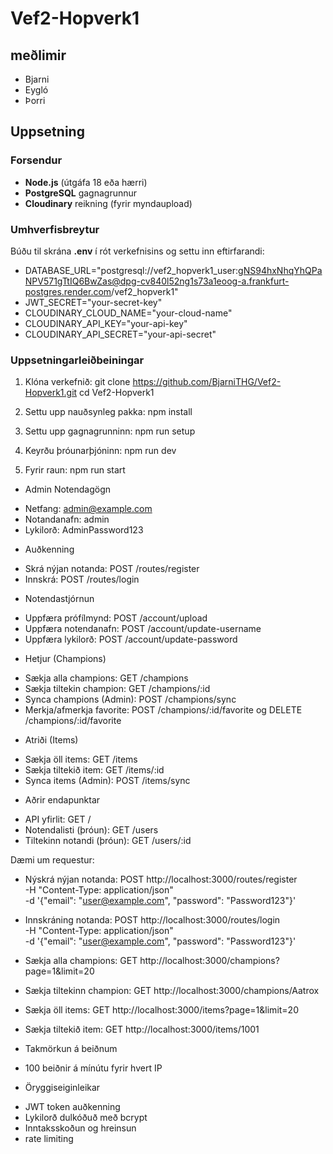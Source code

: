 # Vef2-Hopverk1

## meðlimir
- Bjarni
- Eygló
- Þorri

## Uppsetning

### Forsendur
- **Node.js** (útgáfa 18 eða hærri)
- **PostgreSQL** gagnagrunnur
- **Cloudinary** reikning (fyrir myndaupload)

### Umhverfisbreytur
Búðu til skrána **.env** í rót verkefnisins og settu inn eftirfarandi:

* DATABASE_URL="postgresql://vef2_hopverk1_user:gNS94hxNhqYhQPaNPV571gTtIQ6BwZas@dpg-cv840l52ng1s73a1eoog-a.frankfurt-postgres.render.com/vef2_hopverk1" 
* JWT_SECRET="your-secret-key" 
* CLOUDINARY_CLOUD_NAME="your-cloud-name" 
* CLOUDINARY_API_KEY="your-api-key" 
* CLOUDINARY_API_SECRET="your-api-secret"

### Uppsetningarleiðbeiningar
1. Klóna verkefnið:
   git clone https://github.com/BjarniTHG/Vef2-Hopverk1.git
   cd Vef2-Hopverk1

2. Settu upp nauðsynleg pakka:
npm install

3. Settu upp gagnagrunninn:
npm run setup

4. Keyrðu þróunarþjóninn:
npm run dev

5. Fyrir raun:
npm run start

- Admin Notendagögn
* Netfang: admin@example.com
* Notandanafn: admin
* Lykilorð: AdminPassword123

- Auðkenning
* Skrá nýjan notanda: POST /routes/register
* Innskrá: POST /routes/login

- Notendastjórnun
* Uppfæra prófílmynd: POST /account/upload
* Uppfæra notendanafn: POST /account/update-username
* Uppfæra lykilorð: POST /account/update-password

- Hetjur (Champions)
* Sækja alla champions: GET /champions
* Sækja tiltekin champion: GET /champions/:id
* Synca champions (Admin): POST /champions/sync
* Merkja/afmerkja favorite: POST /champions/:id/favorite og DELETE /champions/:id/favorite

- Atriði (Items)
* Sækja öll items: GET /items
* Sækja tiltekið item: GET /items/:id
* Synca items (Admin): POST /items/sync

- Aðrir endapunktar
* API yfirlit: GET /
* Notendalisti (þróun): GET /users
* Tiltekinn notandi (þróun): GET /users/:id

Dæmi um requestur:

- Nýskrá nýjan notanda:
POST http://localhost:3000/routes/register \
  -H "Content-Type: application/json" \
  -d '{"email": "user@example.com", "password": "Password123"}'

- Innskráning notanda:
POST http://localhost:3000/routes/login \
  -H "Content-Type: application/json" \
  -d '{"email": "user@example.com", "password": "Password123"}'

- Sækja alla champions:
GET http://localhost:3000/champions?page=1&limit=20

- Sækja tiltekinn champion:
GET http://localhost:3000/champions/Aatrox

- Sækja öll items:
GET http://localhost:3000/items?page=1&limit=20

- Sækja tiltekið item:
GET http://localhost:3000/items/1001

- Takmörkun á beiðnum
* 100 beiðnir á mínútu fyrir hvert IP

- Öryggiseiginleikar
* JWT token auðkenning
* Lykilorð dulkóðuð með bcrypt
* Inntaksskoðun og hreinsun
* rate limiting